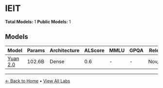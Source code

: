 # IEIT

**Total Models:** 1
**Public Models:** 1

## Models

| Model | Params | Architecture | ALScore | MMLU | GPQA | Released | Status |
|-------|--------|--------------|---------|------|------|----------|--------|
| [Yuan 2.0](../models/ieit/yuan-20.md) | 102.6B | Dense | 0.6 | - | - | Nov/2023 | 🟢 |

---

[← Back to Home](../README.md) • [View All Labs](../labs/)
